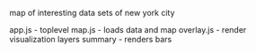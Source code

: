 map of interesting data sets of new york city

app.js - toplevel
map.js - loads data and map
overlay.js - render visualization layers
summary - renders bars

